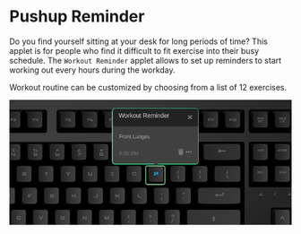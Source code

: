 # Pushup Reminder

Do you find yourself sitting at your desk for long periods of time?
This applet is for people who find it difficult to fit exercise into their busy schedule. The `Workout Reminder` applet allows to set up reminders to start working out every hours during the workday.

Workout routine can be customized by choosing from a list of 12 exercises.

![Workout Reminder on a Das Keybaord Q](assets/image.png "Das Keyboard Workout Reminder applet")